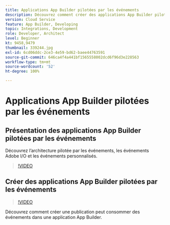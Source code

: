 ```yaml
---
title: Applications App Builder pilotées par les événements
description: Découvrez comment créer des applications App Builder pilotées par les événements.
version: Cloud Service
feature: App Builder, Developing
topic: Integrations, Development
role: Developer, Architect
level: Beginner
kt: 9458,9479
thumbnail: 339244.jpg
exl-id: 6cd06ddc-2ce3-4e59-bd62-baee44763591
source-git-commit: 646ca4f4a441bf1565558002dcd6f96d3e228563
workflow-type: tm+mt
source-wordcount: '52'
ht-degree: 100%

---
```


# Applications App Builder pilotées par les événements

## Présentation des applications App Builder pilotées par les événements

Découvrez l’architecture pilotée par les événements, les événements Adobe I/O et les événements personnalisés.

>[!VIDEO](https://video.tv.adobe.com/v/339244/?quality=12&learn=on)

## Créer des applications App Builder pilotées par les événements

>[!VIDEO](https://video.tv.adobe.com/v/339245/?quality=12&learn=on)

Découvrez comment créer une publication peut consommer des événements dans une application App Builder.
